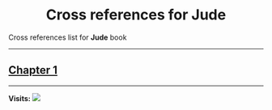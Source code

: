 <div align="center">
  <h1 id="readme">Cross references for <b>Jude</b></h1>
</div>

Cross references list for **Jude** book

---

## [Chapter 1](1.md)


---

**Visits:**
![](https://profile-counter.glitch.me/visitCounter_crossrefsChapterList68/count.svg)
